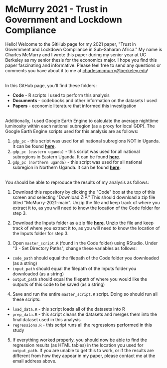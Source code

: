 # McMurry 2021 - Trust in Government and Lockdown Compliance

Hello! Welcome to the GitHub page for my 2021 paper, "Trust in Government and Lockdown Compliance in Sub-Saharan Africa." My name is Charles McMurry and I wrote this paper during my senior year at UC Berkeley as my senior thesis for the economics major. I hope you find this paper fascinating and informative. Please feel free to send any questions or comments you have about it to me at charlesmcmurry@berkeley.edu!

\
In this GitHub page, you'll find these folders:
  * **Code** - R scripts I used to perform this analysis
  * **Documents** - codebooks and other information on the datasets I used
  * **Papers** - economic literature that informed this investigation

\
Additionally, I used Google Earth Engine to calculate the average nighttime luminosity within each national subregion (as a proxy for local GDP). The Google Earth Engine scripts used for this analysis are as follows:
  1. `gdp_pc` - this script was used for all national subregions NOT in Uganda. It can be found [__here__](https://code.earthengine.google.com/?scriptPath=users%2Fcharlesmcmurry%2Fthesis%3Agdp_pc).
  2. `gdp_pc (eastern uganda)` - this script was used for all national subregions in Eastern Uganda. It can be found [__here__](https://code.earthengine.google.com/?scriptPath=users%2Fcharlesmcmurry%2Fthesis%3Agdp_pc%20(eastern%20uganda)).
  3. `gdp_pc (northern uganda)` - this script was used for all national subregion in Northern Uganda. It can be found [__here__](https://code.earthengine.google.com/?scriptPath=users%2Fcharlesmcmurry%2Fthesis%3Agdp_pc%20(northern%20uganda)).

\
You should be able to reproduce the results of my analysis as follows:
  1. Download this repository by clicking the "Code" box at the top of this screen and selecting "Download ZIP." This should download a zip file titled "McMurry-2021-main". Unzip the file and keep track of where you extract it to, as you will need to know the location of the Code folder for step 3.

  2. Download the Inputs folder as a zip file [__here__](https://drive.google.com/drive/folders/1z5aj1q4ZoSxWq6FmDAaHdJkt7zgmPrZl?usp=sharing). Unzip the file and keep track of where you extract it to, as you will need to know the location of the Inputs folder for step 3.

  3. Open `master_script.R` (found in the Code folder) using RStudio. Under "3 - Set Directory Paths", change these variables as follows:
   * `code_path` should equal the filepath of the Code folder you downloaded (as a string)
   * `input_path` should equal the filepath of the Inputs folder you downloaded (as a string)
   * `output_path` should equal the filepath of where you would like the outputs of this code to be saved (as a string)

  4. Save and run the entire `master_script.R` script. Doing so should run all these scripts:
   * `load_data.R` - this script loads all of the datasets into R
   * `prep_data.R` - this script cleans the datasets and merges them into the final dataset used in this analysis
   * `regressions.R` - this script runs all the regressions performed in this study
    
  5. If everything worked properly, you should now be able to find the regression results (as HTML tables) in the location you used for `output_path`. If you are unable to get this to work, or if the results are different from how they appear in my paper, please contact me at the email address above.
